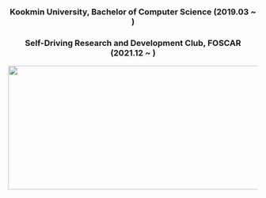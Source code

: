 <div align="center">
  <h3>Kookmin University, Bachelor of Computer Science (2019.03 ~ )</h3>   
  <h3>Self-Driving Research and Development Club, FOSCAR (2021.12 ~ )</h3> 
  <p align="center">
  <img src="https://github.com/Kyuhyun-Cho/kyuhyun-cho/assets/97654622/82ce7c70-5de2-4da5-803d-b440b84d3691" width=670 height=250>
  </p>
</div>
